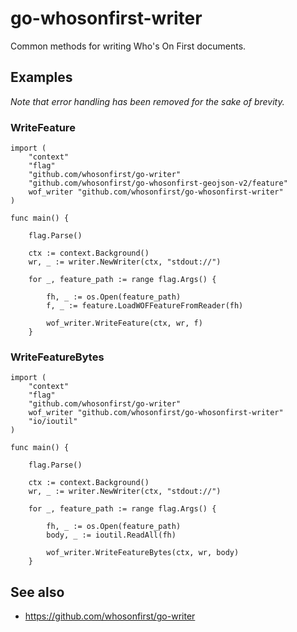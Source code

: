 # go-whosonfirst-writer

Common methods for writing Who's On First documents.

## Examples

_Note that error handling has been removed for the sake of brevity._

### WriteFeature

```
import (
	"context"
	"flag"
	"github.com/whosonfirst/go-writer"	
	"github.com/whosonfirst/go-whosonfirst-geojson-v2/feature"
	wof_writer "github.com/whosonfirst/go-whosonfirst-writer"	
)

func main() {

	flag.Parse()

	ctx := context.Background()
	wr, _ := writer.NewWriter(ctx, "stdout://")
	
	for _, feature_path := range flag.Args() {
	
		fh, _ := os.Open(feature_path)
		f, _ := feature.LoadWOFFeatureFromReader(fh)

		wof_writer.WriteFeature(ctx, wr, f)
	}
```

### WriteFeatureBytes

```
import (
	"context"
	"flag"
	"github.com/whosonfirst/go-writer"	
	wof_writer "github.com/whosonfirst/go-whosonfirst-writer"
	"io/ioutil"
)

func main() {

	flag.Parse()

	ctx := context.Background()
	wr, _ := writer.NewWriter(ctx, "stdout://")
	
	for _, feature_path := range flag.Args() {
	
		fh, _ := os.Open(feature_path)
		body, _ := ioutil.ReadAll(fh)
		
		wof_writer.WriteFeatureBytes(ctx, wr, body)
	}
```

## See also

* https://github.com/whosonfirst/go-writer
